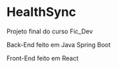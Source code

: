 # HealthSync
Projeto final do curso Fic_Dev

Back-End feito em Java Spring Boot

Front-End feito em React
